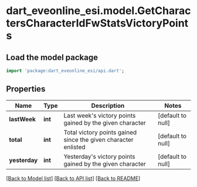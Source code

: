 # dart_eveonline_esi.model.GetCharactersCharacterIdFwStatsVictoryPoints

## Load the model package
```dart
import 'package:dart_eveonline_esi/api.dart';
```

## Properties
Name | Type | Description | Notes
------------ | ------------- | ------------- | -------------
**lastWeek** | **int** | Last week&#39;s victory points gained by the given character | [default to null]
**total** | **int** | Total victory points gained since the given character enlisted | [default to null]
**yesterday** | **int** | Yesterday&#39;s victory points gained by the given character | [default to null]

[[Back to Model list]](../README.md#documentation-for-models) [[Back to API list]](../README.md#documentation-for-api-endpoints) [[Back to README]](../README.md)


